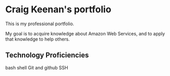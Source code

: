 # Craig Keenan's portfolio

This is my professional portfolio.

My goal is to acquire knowledge about Amazon Web Services, and to apply that knowledge to help others.

## Technology Proficiencies

bash shell
Git and github
SSH
